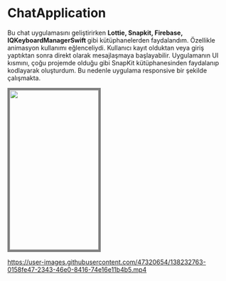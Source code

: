 # ChatApplication

<p>Bu chat uygulamasını geliştirirken <b> Lottie, Snapkit, Firebase, IQKeyboardManagerSwift </b> gibi kütüphanelerden faydalandım. Özellikle animasyon kullanımı eğlenceliydi. Kullanıcı kayıt olduktan veya giriş yaptıktan sonra direkt olarak mesajlaşmaya başlayabilir. Uygulamanın UI kısmını, çoğu projemde olduğu gibi SnapKit kütüphanesinden faydalanıp kodlayarak oluşturdum. Bu nedenle uygulama responsive bir şekilde çalışmakta. </p>


<img src="https://user-images.githubusercontent.com/47320654/138232159-ebc5f28b-3e31-4e34-9b5a-2ac636b0edbb.png"  width="200" height="360" style="border:5px solid grey">



https://user-images.githubusercontent.com/47320654/138232763-0158fe47-2343-46e0-8416-74e16e11b4b5.mp4

